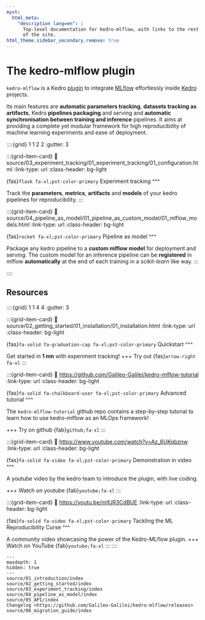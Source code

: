 ```yaml
---
myst:
  html_meta:
    "description lang=en": |
      Top-level documentation for kedro-mlflow, with links to the rest
      of the site.
html_theme.sidebar_secondary.remove: true
---
```


# The kedro-mlflow plugin

```kedro-mlflow``` is a Kedro [plugin](https://docs.kedro.org/en/stable/extend_kedro/plugins.html) to integrate [MLflow](https://www.mlflow.org/) effortlessly inside [Kedro](https://kedro.org/) projects.

Its main features are **automatic parameters tracking**, **datasets tracking as artifacts**, Kedro **pipelines packaging** and serving and **automatic synchronisation between training and inference** pipelines. It aims at providing a complete yet modular framework for high reproducibility of machine learning experiments and ease of deployment.

::::{grid} 1 1 2 2
:gutter: 3

:::{grid-item-card}
:link: source/03_experiment_tracking/01_experiment_tracking/01_configuration.html
:link-type: url
:class-header: bg-light

{fas}`flask fa-xl;pst-color-primary` Experiment tracking
^^^

Track the **parameters**, **metrics**, **artifacts** and **models** of your kedro pipelines for reproducibility.
:::

:::{grid-item-card}
:link: source/04_pipeline_as_model/01_pipeline_as_custom_model/01_mlflow_models.html
:link-type: url
:class-header: bg-light

{fas}`rocket fa-xl;pst-color-primary` Pipeline as model
^^^

Package any kedro pipeline to a **custom mlflow model** for deployment and serving. The custom model for an inference pipeline can be **registered** in mlflow **automatically** at the end of each training in a *scikit-learn* like way.
:::

::::

## Resources

::::{grid} 1 1 4 4
:gutter: 3

:::{grid-item-card}
:link: source/02_getting_started/01_installation/01_installation.html
:link-type: url
:class-header: bg-light

{fas}`fa-solid fa-graduation-cap fa-xl;pst-color-primary` Quickstart
^^^

Get started in **1 mn** with experiment tracking!
+++
Try out {fas}`arrow-right fa-xl`
:::

:::{grid-item-card}
:link: https://github.com/Galileo-Galilei/kedro-mlflow-tutorial
:link-type: url
:class-header: bg-light

{fas}`fa-solid fa-chalkboard-user fa-xl;pst-color-primary` Advanced tutorial
^^^

The ``kedro-mlflow-tutorial`` github repo contains a step-by-step tutorial to learn how to use kedro-mlflow as an MLOps framework!

+++
Try on github {fab}`github;fa-xl`
:::

:::{grid-item-card}
:link: https://www.youtube.com/watch?v=Az_6UKqbznw
:link-type: url
:class-header: bg-light

{fas}`fa-solid fa-video fa-xl;pst-color-primary` Demonstration in video
^^^

A youtube video by the kedro team to introduce the plugin, with live coding.

+++
Watch on youtube {fab}`youtube;fa-xl`
:::

:::{grid-item-card}
:link: https://youtu.be/mIfJR3CdBUE
:link-type: url
:class-header: bg-light

{fas}`fa-solid fa-video fa-xl;pst-color-primary` Tackling the ML Reproducibility Curse
^^^

A community video showcasing the power of the Kedro-MLflow plugin.
+++
Watch on YouTube {fab}`youtube;fa-xl`
:::
::::

```{toctree}
---
maxdepth: 1
hidden: true
---
source/01_introduction/index
source/02_getting_started/index
source/03_experiment_tracking/index
source/04_pipeline_as_model/index
source/05_API/index
Changelog <https://github.com/Galileo-Galilei/kedro-mlflow/releases>
source/06_migration_guide/index
```
